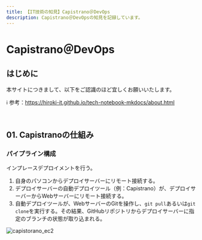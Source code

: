 ```yaml
---
title: 【IT技術の知見】Capistrano＠DevOps
description: Capistrano＠DevOpsの知見を記録しています。
---
```


# Capistrano＠DevOps

## はじめに

本サイトにつきまして、以下をご認識のほど宜しくお願いいたします。

ℹ️ 参考：https://hiroki-it.github.io/tech-notebook-mkdocs/about.html

<br>

## 01. Capistranoの仕組み

### パイプライン構成

インプレースデプロイメントを行う。

1. 自身のパソコンからデプロイサーバーにリモート接続する。
2. デプロイサーバーの自動デプロイツール（例：Capistrano）が、デプロイサーバーからWebサーバーにリモート接続する。
3. 自動デプロイツールが、WebサーバーのGitを操作し、```git pull```あるいは```git clone```を実行する。その結果、GitHubリポジトリからデプロイサーバーに指定のブランチの状態が取り込まれる。

![capistorano_ec2](https://raw.githubusercontent.com/hiroki-it/tech-notebook/master/images/capistorano_ec2.png)

<br>
